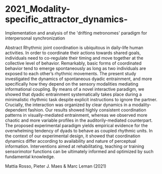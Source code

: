 # 2021_Modality-specific_attractor_dynamics-
Implementation and analysis of the 'drifting metronomes' paradigm for interpersonal synchronization

Abstract
Rhythmic joint coordination is ubiquitous in daily-life human activities. In order to coordinate their actions towards shared goals, individuals need to co-regulate their timing and move together at the collective level of behavior. Remarkably, basic forms of coordinated behavior tend to emerge spontaneously as long as two individuals are exposed to each other’s rhythmic movements. The present study investigated the dynamics of spontaneous dyadic entrainment, and more specifically how they depend on the sensory modalities mediating informational coupling. By means of a novel interactive paradigm, we showed that dyadic entrainment systematically takes place during a minimalistic rhythmic task despite explicit instructions to ignore the partner. Crucially, the interaction was organized by clear dynamics in a modality-dependent fashion. Our results showed highly consistent coordination patterns in visually-mediated entrainment, whereas we observed more chaotic and more variable profiles in the auditorily-mediated counterpart. The proposed experimental paradigm yields empirical evidence for the overwhelming tendency of dyads to behave as coupled rhythmic units. In the context of our experimental design, it showed that coordination dynamics differ according to availability and nature of perceptual information. Interventions aimed at rehabilitating, teaching or training sensorimotor functions can be ultimately informed and optimized by such fundamental knowledge.


Mattia Rosso, Pieter J. Maes & Marc Leman (2021)
